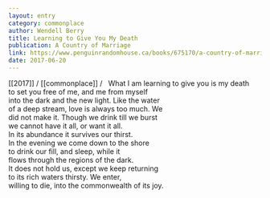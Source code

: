```yaml
---
layout: entry
category: commonplace
author: Wendell Berry
title: Learning to Give You My Death
publication: A Country of Marriage
link: https://www.penguinrandomhouse.ca/books/675170/a-country-of-marriage-by-wendell-berry/9781619022072
date: 2017-06-20
---
```


[[2017]] / [[commonplace]] / 
 
What I am learning to give you is my death
<br>to set you free of me, and me from myself
<br>into the dark and the new light. Like the water
<br>of a deep stream, love is always too much. We
<br>did not make it. Though we drink till we burst
<br>we cannot have it all, or want it all.
<br>In its abundance it survives our thirst.
<br>In the evening we come down to the shore
<br>to drink our fill, and sleep, while it
<br>flows through the regions of the dark.
<br>It does not hold us, except we keep returning
<br>to its rich waters thirsty. We enter,
<br>willing to die, into the commonwealth of its joy.
